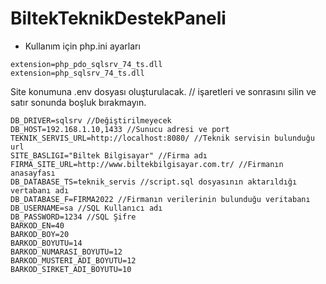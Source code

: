 # BiltekTeknikDestekPaneli

- Kullanım için php.ini ayarları
```
extension=php_pdo_sqlsrv_74_ts.dll
extension=php_sqlsrv_74_ts.dll

```

Site konumuna .env dosyası oluşturulacak. // işaretleri ve sonrasını silin ve satır sonunda boşluk bırakmayın.

```
DB_DRIVER=sqlsrv //Değiştirilmeyecek
DB_HOST=192.168.1.10,1433 //Sunucu adresi ve port
TEKNIK_SERVIS_URL=http://localhost:8080/ //Teknik servisin bulunduğu url
SITE_BASLIGI="Biltek Bilgisayar" //Firma adı
FIRMA_SITE_URL=http://www.biltekbilgisayar.com.tr/ //Firmanın anasayfası
DB_DATABASE_TS=teknik_servis //script.sql dosyasının aktarıldığı vertabanı adı
DB_DATABASE_F=FIRMA2022 //Firmanın verilerinin bulunduğu veritabanı
DB_USERNAME=sa //SQL Kullanıcı adı
DB_PASSWORD=1234 //SQL Şifre
BARKOD_EN=40
BARKOD_BOY=20
BARKOD_BOYUTU=14
BARKOD_NUMARASI_BOYUTU=12
BARKOD_MUSTERI_ADI_BOYUTU=12
BARKOD_SIRKET_ADI_BOYUTU=10
```